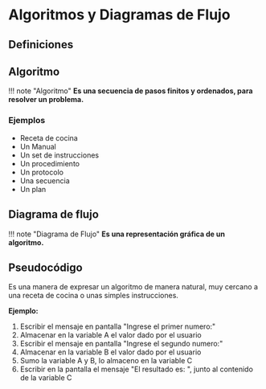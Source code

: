 # Algoritmos y Diagramas de Flujo

## Definiciones

## Algoritmo

!!! note "Algoritmo"
    **Es una secuencia de pasos finitos y ordenados, para resolver un problema.**

### Ejemplos

- Receta de cocina
- Un Manual
- Un set de instrucciones
- Un procedimiento
- Un protocolo
- Una secuencia
- Un plan

## Diagrama de flujo

!!! note "Diagrama de Flujo"
    **Es una representación gráfica de un algoritmo.**
    

## Pseudocódigo

Es una manera de expresar un algoritmo de manera natural, muy cercano a una receta de cocina o unas simples instrucciones.

**Ejemplo:**

1. Escribir el mensaje en pantalla "Ingrese el primer numero:"
2. Almacenar en la variable A el valor dado por el usuario
3. Escribir el mensaje en pantalla  "Ingrese el segundo numero:"
4. Almacenar en la variable B el valor dado por el usuario
5. Sumo la variable A y B, lo almaceno en la variable C
6. Escribir en la pantalla el mensaje "El resultado es: ", junto al contenido de la variable C

